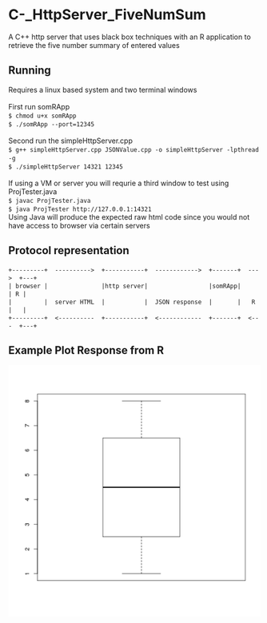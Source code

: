 # C-_HttpServer_FiveNumSum
A C++ http server that uses black box techniques with an R application to retrieve the five number summary of entered values

## Running
Requires a linux based system and two terminal windows  </br></br>
First run somRApp  
`$ chmod u+x somRApp`  
`$ ./somRApp --port=12345`  </br></br>
Second run the simpleHttpServer.cpp  
`$ g++ simpleHttpServer.cpp JSONValue.cpp -o simpleHttpServer -lpthread -g`  
`$ ./simpleHttpServer 14321 12345`  </br></br>
If using a VM or server you will requrie a third window to test using ProjTester.java    
`$ javac ProjTester.java`   
`$ java ProjTester http://127.0.0.1:14321`  
Using Java will produce the expected raw html code since you would not have access to browser via certain servers
## Protocol representation
```             client HTTP                 JSON request               R 
+---------+  ---------->  +-----------+  ------------>  +-------+  --->  +---+
| browser |               |http server|                 |somRApp|        | R |
|         |  server HTML  |           |  JSON response  |       |   R    |   |
+---------+  <----------  +-----------+  <------------  +-------+  <---  +---+
```
## Example Plot Response from R
![](https://github.com/dulfig/C-_HttpServer_FiveNumSum/blob/master/graph.png)

